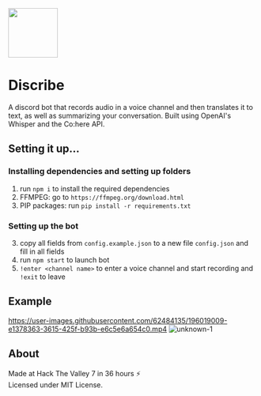 <img src="https://user-images.githubusercontent.com/62484135/196019119-12338de8-dd45-47db-8658-115ad5b068e1.png" width="100" height="100" />

# Discribe
A discord bot that records audio in a voice channel and then translates it to text, as well as summarizing your conversation. Built using OpenAI's Whisper and the Co:here API.

## Setting it up...

### Installing dependencies and setting up folders
1. run ``npm i`` to install the required dependencies
2. FFMPEG: go to ``https://ffmpeg.org/download.html``
3. PIP packages: run ``pip install -r requirements.txt``

### Setting up the bot
3. copy all fields from ``config.example.json`` to a new file ``config.json`` and fill in all fields
4. run ``npm start`` to launch bot
5. ``!enter <channel name>`` to enter a voice channel and start recording and ``!exit`` to leave


## Example
https://user-images.githubusercontent.com/62484135/196019009-e1378363-3615-425f-b93b-e6c5e6a654c0.mp4
![unknown-1](https://user-images.githubusercontent.com/54761690/196018554-1c7e3617-edf9-4925-9ca5-7ed2149444cc.png)

## About
Made at Hack The Valley 7 in 36 hours ⚡ <br />
Licensed under MIT License.
